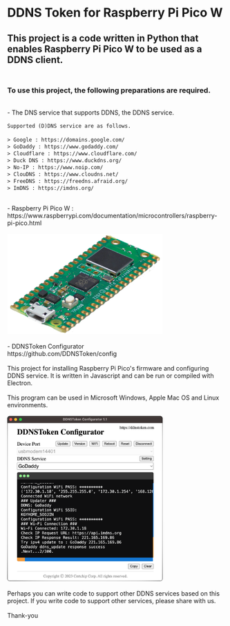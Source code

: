 # DDNS Token for Raspberry Pi Pico W

## This project is a code written in Python that enables Raspberry Pi Pico W to be used as a DDNS client.<br><br>
### To use this project, the following preparations are required.<br>
<br>
- The DNS service that supports DDNS, the DDNS service.<br>

    Supported (D)DNS service are as follows.

    > Google : https://domains.google.com/
    > GoDaddy : https://www.godaddy.com/
    > Cloudflare : https://www.cloudflare.com/
    > Duck DNS : https://www.duckdns.org/
    > No-IP : https://www.noip.com/
    > ClouDNS : https://www.cloudns.net/
    > FreeDNS : https://freedns.afraid.org/
    > ImDNS : https://imdns.org/
<br>
- Raspberry Pi Pico W : 
https://www.raspberrypi.com/documentation/microcontrollers/raspberry-pi-pico.html<br>
<br>
<img src="res/rpipicow.png" width=360px><br>
<br>
- DDNSToken Configurator<br>
https://github.com/DDNSToken/config<br>
<br>
This project for installing Raspberry Pi Pico's firmware and configuring DDNS service. It is written in Javascript and can be run or compiled with Electron.<br>
<br>
This program can be used in Microsoft Windows, Apple Mac OS and Linux environments.<br>
<br>
<img src="res/ddnstokenconfigurator.png" width=360px><br>
<br>
Perhaps you can write code to support other DDNS services based on this project. If you write code to support other services, please share with us.<br>
<br>
Thank-you



